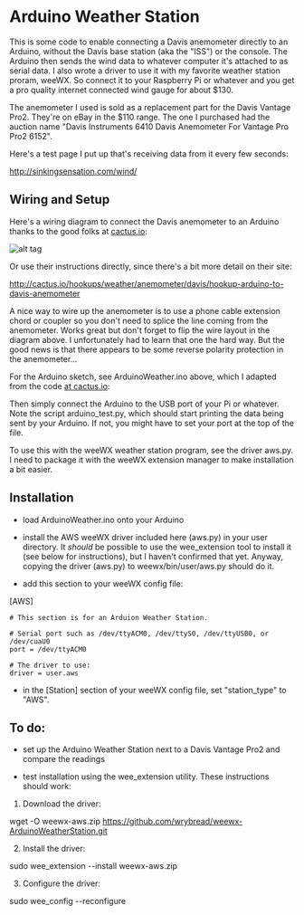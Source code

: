 # Arduino Weather Station

This is some code to enable connecting a Davis anemometer directly to an Arduino, without the Davis base station (aka the "ISS") or the console. The Arduino then sends the wind data to whatever computer it's attached to as serial data. I also wrote a driver to use it with my favorite weather station proram, weeWX. So connect it to your Raspberry Pi or whatever and you get a pro quality internet connected wind gauge for about $130.

The anemometer I used is sold as a replacement part for the Davis Vantage Pro2. They're on eBay in the $110 range. The one I purchased had the auction name "Davis Instruments 6410 Davis Anemometer For Vantage Pro Pro2 6152". 

Here's a test page I put up that's receiving data from it every few seconds:

http://sinkingsensation.com/wind/


## Wiring and Setup

Here's a wiring diagram to connect the Davis anemometer to an Arduino thanks to the good folks at [cactus.io](http://cactus.io/hookups/weather/anemometer/davis/hookup-arduino-to-davis-anemometer):

![alt tag](https://github.com/wrybread/ArduinoWeatherStation/raw/master/arduino-to-davis-anemometer-hookup-circuit.jpg)

Or use their instructions directly, since there's a bit more detail on their site:

http://cactus.io/hookups/weather/anemometer/davis/hookup-arduino-to-davis-anemometer

A nice way to wire up the anemometer is to use a phone cable extension chord or coupler so you don't need to splice the line coming from the anemometer. Works great but don't forget to flip the wire layout in the diagram above. I unfortunately had to learn that one the hard way. But the good news is that there appears to be some reverse polarity protection in the anemometer...

For the Arduino sketch, see ArduinoWeather.ino above, which I adapted from the code [at cactus.io](http://cactus.io/hookups/weather/anemometer/davis/hookup-arduino-to-davis-anemometer):

Then simply connect the Arduino to the USB port of your Pi or whatever. Note the script arduino_test.py, which should start printing the data being sent by your Arduino. If not, you might have to set your port at the top of the file.

To use this with the weeWX weather station program, see the driver aws.py. I need to package it with the weeWX extension manager to make installation a bit easier.


## Installation 

- load ArduinoWeather.ino onto your Arduino

- install the AWS weeWX driver included here (aws.py) in your user directory. It *should* be possible to use the wee_extension tool to install it (see below for instructions), but I haven't confirmed that yet. Anyway, copying the driver (aws.py) to weewx/bin/user/aws.py should do it.

- add this section to your weeWX config file:

[AWS]

    # This section is for an Arduion Weather Station.

    # Serial port such as /dev/ttyACM0, /dev/ttyS0, /dev/ttyUSB0, or /dev/cuaU0
    port = /dev/ttyACM0

    # The driver to use:
    driver = user.aws

- in the [Station] section of your weeWX config file, set "station_type" to "AWS".



## To do:

- set up the Arduino Weather Station next to a Davis Vantage Pro2 and compare the readings

- test installation using the wee_extension utility. These instructions should work:

1) Download the driver:

wget -O weewx-aws.zip https://github.com/wrybread/weewx-ArduinoWeatherStation.git

2) Install the driver:

sudo wee_extension --install weewx-aws.zip

3) Configure the driver:

sudo wee_config --reconfigure
